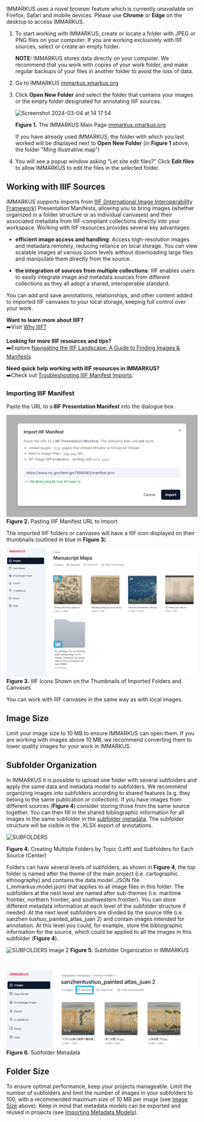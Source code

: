 IMMARKUS uses a novel browser feature which is currently unavailable on Firefox, Safari and mobile devices. Please use **Chrome** or **Edge** on the desktop to access IMMARKUS.

1. To start working with IMMARKUS, create or locate a folder with JPEG or PNG files on your computer. If you are working exclusively with IIIF sources, select or create an empty folder.

    **NOTE:** IMMARKUS stores data directly on your computer. We recommend that you work with copies of your work folder, and make regular backups of your files in another folder to avoid the loss of data.

2. Go to IMMARKUS [immarkus.xmarkus.org](https://immarkus.xmarkus.org/)

3. Click **Open New Folder** and select the folder that contains your images or the empty folder designated for annotating IIIF sources.  
 
    <img width="578" alt="Screenshot 2024-03-04 at 14 17 54" src="https://github.com/rsimon/immarkus/assets/160752064/aa280af6-768d-40bf-accc-2f0739b7a3e8">

    **Figure 1.** The IMMARKUS Main Page [immarkus.xmarkus.org](https://immarkus.xmarkus.org/)

    If you have already used IMMARKUS, the folder with which you last worked will be displayed next to **Open New Folder** (in **Figure 1** above, the folder "Ming illustrative map") 

4. You will see a popup window asking "Let site edit files?" Click **Edit files** to allow IMMARKUS to edit the files in the selected folder. 

## Working with IIIF Sources

IMMARKUS supports imports from [IIIF (International Image Interoperability Framework)](https://iiif.io/get-started/how-iiif-works/) Presentation Manifests, allowing you to bring images (whether organized in a folder structure or as individual canvases) and their associated metadata from IIIF-compliant collections directly into your workspace. Working with IIIF resources provides several key advantages:

* **efficient image access and handling**: Access high-resolution images and metadata remotely, reducing reliance on local storage. You can view scalable images at various zoom levels without downloading large files and manipulate them directly from the source.

* **the integration of sources from multiple collections**: IIIF enables users to easily integrate image and metadata sources from different collections as they all adopt a shared, interoperable standard.

You can add and save annotations, relationships, and other content added to imported IIIF canvases to your local storage, keeping full control over your work. 

**Want to learn more about IIIF?**  
➡️Visit [Why IIIF?](https://iiif.io/get-started/why-iiif/#:~:text=IIIF%20is%20a%20set%20of%20open%20standards%20for,backed%20by%20a%20consortium%20of%20leading%20cultural%20institutions)  

**Looking for more IIIF resources and tips?**  
➡️Explore [Navigating the IIIF Landscape: A Guide to Finding Images & Manifests](https://liiive.now/blog/2025-02-navigating-the-iiif-landscape/)

**Need quick help working with IIIF resources in IMMARKUS?**  
➡️Check out [Troubleshooting IIIF Manifest Imports](Troubleshooting-IIIF-Manifest-Imports.md).


### Importing IIIF Manifest
Paste the URL to a **IIIF Presentation Manifest** into the dialogue box.

![02-fig2](update-images/02_importing-images_fig2.jpg)  
**Figure 2.** Pasting IIIF Manifest URL to Import

The imported IIIF folders or canvases will have a IIIF icon displayed on their thumbnails (outlined in blue in **Figure 3**). 

![02-fig3](update-images/02_importing-images_fig3.png)
**Figure 3.** IIIF Icons Shown on the Thumbnails of Imported Folders and Canvases

You can work with IIIF canvases in the same way as with local images.

## Image Size
Limit your image size to 10 MB to ensure IMMARKUS can open them. If you are working with images above 10 MB, we recommend converting them to lower quality images for your work in IMMARKUS. 

## Subfolder Organization 
In IMMARKUS it is possible to upload one folder with several subfolders and apply the same data and metadata model to subfolders. We recommend organizing images into subfolders according to shared features (e.g. they belong to the same publication or collection). If you have images from different sources (**Figure 4**) consider storing those from the same source together. You can then fill in the shared bibliographic information for all images in the same subfolder in the [subfolder metadata](https://github.com/rsimon/immarkus/wiki/06-Working-with-Metadata). The subfolder structure will be visible in the .XLSX export of annotations.

<img width="1100" alt="SUBFOLDERS" src="https://github.com/rsimon/immarkus/assets/128056738/a9fabd17-2042-48b7-ac57-7c9b2ddc1bab">

**Figure 4.** Creating Multiple Folders by Topic (Left) and Subfolders for Each Source (Center)

Folders can have several levels of subfolders, as shown in **Figure 4**, the top folder is named after the theme of the main project (i.e. cartographic ethnography) and contains the data model .JSON file (_immarkus.model.json) that applies to all image files in this folder. The subfolders at the next level are named after sub-themes (i.e. maritime frontier, northern frontier, and southwestern frontier). You can store different metadata information at each level of the subfolder structure if needed. At the next level subfolders are divided by the source title (i.e. sanzhen tushuo_painted_atlas_juan 2) and contain images intended for annotation. At this level you could, for example, store the bibliographic information for the source, which could be applied to all the images in this subfolder (**Figure 4**).

![SUBFOLDERS image 2](update-images/02_importing-images_fig5.png)
**Figure 5.** Subfolder Organization in IMMARKUS
   
</br>

![SUBFOLDERS image 3](update-images/02_importing-images_fig6.png)
**Figure 6.** Subfolder Metadata

## Folder Size

To ensure optimal performance, keep your projects manageable. Limit the number of subfolders and limit the number of images in your subfolders to 100, with a recommended maximum size of 10 MB per image (see [Image Size](https://github.com/rsimon/immarkus/wiki/02-Uploading-Images#image-size) above). Keep in mind that metadata models can be exported and reused in projects (see [Importing Metadata Models](https://github.com/rsimon/immarkus/wiki/06-Working-with-Metadata#importing-data-models-for-metadata)).

